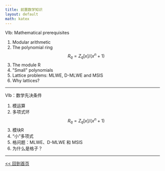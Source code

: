 ```yaml
---
title: 前置数学知识
layout: default
math: katex
---
```


Vlb: Mathematical prerequisites 
1. Modular arithmetic 
2. The polynomial ring $$R_q=Z_q[x]/(x^n+1)$$
3. The module R 
4. "Small" polynomials 
5. Lattice problems: MLWE, D-MLWE and MSIS 
6. Why lattices? 

---

Vlb：数学先决条件 
1. 模运算 
2. 多项式环 $$R_q=Z_q[x]/(x^n+1)$$
3. 模块R 
4. “小”多项式 
5. 格问题：MLWE、D-MLWE 和 MSIS 
6. 为什么是格子？

---





[<< 回到首页](./index)